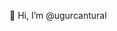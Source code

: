 👋 Hi, I’m @ugurcantural

<a href="https://www.instagram.com/ugurcant1/" target="_blank"><i class="fab fa-instagram fa-2x"></i></a>
